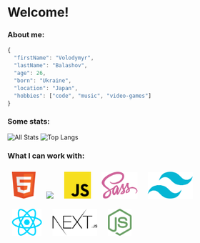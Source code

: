 # Welcome!

### About me:

```javascript
{
  "firstName": "Volodymyr",
  "lastName": "Balashov",
  "age": 26,
  "born": "Ukraine",
  "location": "Japan",
  "hobbies": ["code", "music", "video-games"]
}
```

### Some stats:

![All Stats](https://github-readme-stats-axpwmfcg3.vercel.app/api?username=volod-web&bg_color=171717&title_color=DA0037&text_color=EDEDED&icon_color=444444&show_icons=true&include_all_commits=true&count_private=true&hide=contribs)
![Top Langs](https://github-readme-stats.vercel.app/api/top-langs/?username=volod-web&bg_color=171717&title_color=DA0037&text_color=EDEDED&icon_color=444444&layout=compact&card_width=445)

### What I can work with:

<div alight="left">
  <img src="./icons/html.svg" height="60" style="margin:10px"  />
  <img src="./icons/css.svg" height="60" style="margin:10px"  />
  <img src="./icons/js.svg" height="60" style="margin:10px"  />
  <img src="./icons/sass.svg" height="60" style="margin:10px"  />
  <img src="./icons/tailwind-css.svg" height="60" style="margin:10px"  />
  <img src="./icons/react-js.svg" height="60" style="margin:10px"   />
  <img src="./icons/nextjs.svg" height="60" style="margin:10px"  />
  <img src="./icons/node-js.svg" height="60" style="margin:10px"   />
</div>
